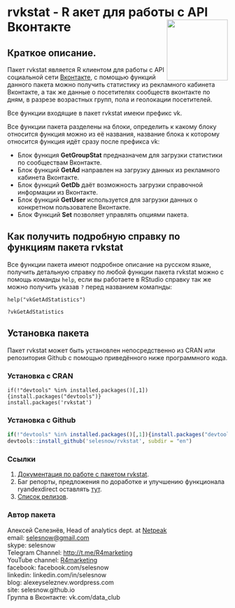 # rvkstat - R акет для работы с API Вконтакте<a href='https://selesnow.github.io/rvkstat/'><img src='https://raw.githubusercontent.com/selesnow/rvkstat/master/inst/logo/rvkstat.png' align="right" height="139" /></a>

## Краткое описание.

Пакет rvkstat является R клиентом для работы с API социальной сети [Вконтакте](https://vk.com/), с помощью функций данного пакета можно получить статистику из рекламного кабинета Вконтакте, а так же данные о посетителях сообществ вконтакте по дням, в разрезе возрастных групп, пола и геолокации посетителей.

Все функции входящие в пакет rvkstat имеюи префикс vk.

Все функции пакета разделены на блоки, определить к какому блоку относится функция можно из её названия, название блока к которому относится функция идёт сразу после префикса vk:

* Блок функция **GetGroupStat** предназначем для загрузки статистики по сообществам Вконтакте.
* Блок функций **GetAd** направлен на загрузку данных из рекламного кабинета Вконтакте.
* Блок функций **GetDb** даёт возможность загрузки справочной информации из Вконтакте.
* Блок функций **GetUser** используется для загрузки данных о конкретном пользователе Вконтакте.
* Блок Функций **Set** позволяет управлять опциями пакета.

## Как получить подробную справку по функциям пакета rvkstat
Все функции пакета имеют подробное описание на русском языке, получить детальную справку по любой функции пакета rvkstat можно с помощь команды `help`, если вы работаете в RStudio справку так же можно получить указав `?` перед названием комапнды:

`help("vkGetAdStatistics")`	

`?vkGetAdStatistics`

## Установка пакета
Пакет rvkstat может быть установлен непосредственно из CRAN или репозитория Github с помощью приведённого ниже программного кода.

### Установка с CRAN
```
if(!"devtools" %in% installed.packages()[,1]){install.packages("devtools")}
install.packages('rvkstat')
```
### Установка с Github
```r
if(!"devtools" %in% installed.packages()[,1]){install.packages("devtools")}
devtools::install_github('selesnow/rvkstat', subdir = "en")
```

### Ссылки
1. [Документация по работе с пакетом rvkstat](https://selesnow.github.io/rvkstat/).
2. Баг репорты, предложения по доработке и улучшению функционала ryandexdirect оставлять [тут](https://github.com/selesnow/rvkstat/issues). 
3. [Список релизов](https://github.com/selesnow/rvkstat/releases).

### Автор пакета
Алексей Селезнёв, Head of analytics dept. at [Netpeak](https://netpeak.net)
<Br>email: selesnow@gmail.com
<Br>skype: selesnow
<Br>Telegram Channel: http://t.me/R4marketing
<Br>YouTube channel: [R4marketing](https://www.youtube.com/R4marketing?sub_confirmation=1)
<Br>facebook: facebook.com/selesnow
<Br>linkedin: linkedin.com/in/selesnow
<Br>blog: alexeyseleznev.wordpress.com
<Br>site: selesnow.github.io
<Br>Группа в Вконтакте: vk.com/data_club
